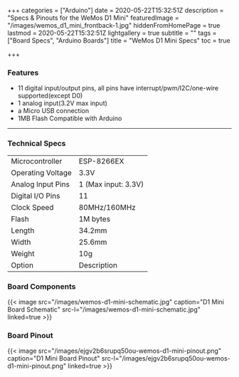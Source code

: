 +++
categories = ["Arduino"]
date = 2020-05-22T15:32:51Z
description = "Specs & Pinouts for the WeMos D1 Mini"
featuredImage = "/images/wemos_d1_mini_frontback-1.jpg"
hiddenFromHomePage = true
lastmod = 2020-05-22T15:32:51Z
lightgallery = true
subtitle = ""
tags = ["Board Specs", "Arduino Boards"]
title = "WeMos D1 Mini Specs"
toc = true

+++
<!--more-->

### Features

* 11 digital input/output pins, all pins have interrupt/pwm/I2C/one-wire supported(except D0)
* 1 analog input(3.2V max input)
* a Micro USB connection
* 1MB Flash Compatible with Arduino

***

### Technical Specs
|  |  |
| --- | ---- |
| Microcontroller | ESP-8266EX | 
| Operating Voltage | 3.3V |
| Analog Input Pins | 1 (Max input: 3.3V) | 
| Digital I/O Pins | 11 |
| Clock Speed | 80MHz/160MHz |
| Flash | 1M bytes |
| Length | 34.2mm |
| Width | 25.6mm |
| Weight | 10g |
| Option | Description |


### Board Components

{{< image src="/images/wemos-d1-mini-schematic.jpg" caption="D1 Mini Board Schematic"  src-l="/images/wemos-d1-mini-schematic.jpg" linked=true  >}}

### Board Pinout
{{< image src="/images/ejgv2b6srupq50ou-wemos-d1-mini-pinout.png" caption="D1 Mini Board Pinout"  src-l="/images/ejgv2b6srupq50ou-wemos-d1-mini-pinout.png" linked=true  >}}